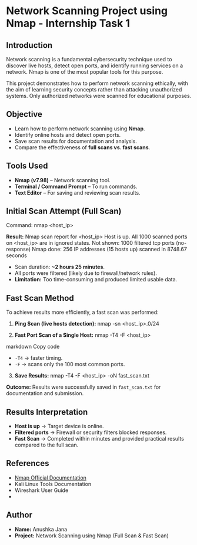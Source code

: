 # Network Scanning Project using Nmap - Internship Task 1

## Introduction
Network scanning is a fundamental cybersecurity technique used to discover live hosts, detect open ports, and identify running services on a network. Nmap is one of the most popular tools for this purpose.  

This project demonstrates how to perform network scanning ethically, with the aim of learning security concepts rather than attacking unauthorized systems. Only authorized networks were scanned for educational purposes.  

## Objective
- Learn how to perform network scanning using **Nmap**.  
- Identify online hosts and detect open ports.  
- Save scan results for documentation and analysis.  
- Compare the effectiveness of **full scans vs. fast scans**.  

## Tools Used
- **Nmap (v7.98)** – Network scanning tool.  
- **Terminal / Command Prompt** – To run commands.  
- **Text Editor** – For saving and reviewing scan results.  


## Initial Scan Attempt (Full Scan)
Command:
nmap <host_ip>

**Result:**
Nmap scan report for <host_ip>
Host is up.
All 1000 scanned ports on <host_ip> are in ignored states.
Not shown: 1000 filtered tcp ports (no-response)
Nmap done: 256 IP addresses (15 hosts up) scanned in 8748.67 seconds

- Scan duration: **~2 hours 25 minutes**.  
- All ports were filtered (likely due to firewall/network rules).  
- **Limitation:** Too time-consuming and produced limited usable data.  

## Fast Scan Method
To achieve results more efficiently, a fast scan was performed:  

1. **Ping Scan (live hosts detection):**
nmap -sn <host_ip>.0/24

2. **Fast Port Scan of a Single Host:**
nmap -T4 -F <host_ip>

markdown
Copy code
- `-T4` → faster timing.  
- `-F` → scans only the 100 most common ports.  

3. **Save Results:**
nmap -T4 -F <host_ip> -oN fast_scan.txt

**Outcome:** Results were successfully saved in `fast_scan.txt` for documentation and submission.  

## Results Interpretation
- **Host is up** → Target device is online.  
- **Filtered ports** → Firewall or security filters blocked responses.  
- **Fast Scan** → Completed within minutes and provided practical results compared to the full scan.  

## References
- [Nmap Official Documentation](https://nmap.org/book/)  
- Kali Linux Tools Documentation  
- Wireshark User Guide
- 
## Author
- **Name:** Anushka Jana  
- **Project:** Network Scanning using Nmap (Full Scan & Fast Scan)  
